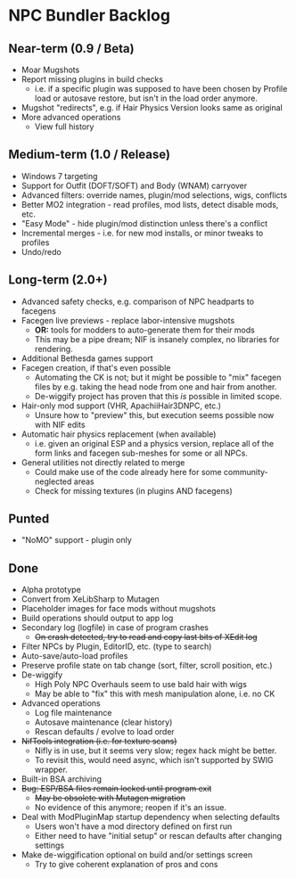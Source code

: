 ﻿# NPC Bundler Backlog

## Near-term (0.9 / Beta)

- Moar Mugshots
- Report missing plugins in build checks
  - i.e. if a specific plugin was supposed to have been chosen by Profile load
    or autosave restore, but isn't in the load order anymore.
- Mugshot "redirects", e.g. if Hair Physics Version looks same as original
- More advanced operations
  - View full history

## Medium-term (1.0 / Release)

- Windows 7 targeting
- Support for Outfit (DOFT/SOFT) and Body (WNAM) carryover
- Advanced filters: override names, plugin/mod selections, wigs, conflicts
- Better MO2 integration - read profiles, mod lists, detect disable mods, etc.
- "Easy Mode" - hide plugin/mod distinction unless there's a conflict
- Incremental merges - i.e. for new mod installs, or minor tweaks to profiles
- Undo/redo

## Long-term (2.0+)

- Advanced safety checks, e.g. comparison of NPC headparts to facegens
- Facegen live previews - replace labor-intensive mugshots
  - **OR:** tools for modders to auto-generate them for their mods
  - This may be a pipe dream; NIF is insanely complex, no libraries for rendering.
- Additional Bethesda games support
- Facegen creation, if that's even possible
  - Automating the CK is not; but it might be possible to "mix" facegen files
    by e.g. taking the head node from one and hair from another.
  - De-wiggify project has proven that this *is* possible in limited scope.
- Hair-only mod support (VHR, ApachiiHair3DNPC, etc.)
  - Unsure how to "preview" this, but execution seems possible now with NIF edits
- Automatic hair physics replacement (when available)
  - i.e. given an original ESP and a physics version, replace all of the form
    links and facegen sub-meshes for some or all NPCs.
- General utilities not directly related to merge
  - Could make use of the code already here for some community-neglected areas
  - Check for missing textures (in plugins AND facegens)

## Punted

- "NoMO" support - plugin only

## Done

- Alpha prototype
- Convert from XeLibSharp to Mutagen
- Placeholder images for face mods without mugshots
- Build operations should output to app log
- Secondary log (logfile) in case of program crashes
  - ~~On crash detected, try to read and copy last bits of XEdit log~~
- Filter NPCs by Plugin, EditorID, etc. (type to search)
- Auto-save/auto-load profiles
- Preserve profile state on tab change (sort, filter, scroll position, etc.)
- De-wiggify
  - High Poly NPC Overhauls seem to use bald hair with wigs
  - May be able to "fix" this with mesh manipulation alone, i.e. no CK
- Advanced operations
  - Log file maintenance
  - Autosave maintenance (clear history)
  - Rescan defaults / evolve to load order
- ~~NifTools integration (i.e. for texture scans)~~
  - Nifly is in use, but it seems very slow; regex hack might be better.
  - To revisit this, would need async, which isn't supported by SWIG wrapper.
- Built-in BSA archiving
- ~~Bug: ESP/BSA files remain locked until program exit~~
  - ~~May be obsolete with Mutagen migration~~
  - No evidence of this anymore; reopen if it's an issue.
- Deal with ModPluginMap startup dependency when selecting defaults
  - Users won't have a mod directory defined on first run
  - Either need to have "initial setup" or rescan defaults after changing settings
- Make de-wiggification optional on build and/or settings screen
  - Try to give coherent explanation of pros and cons